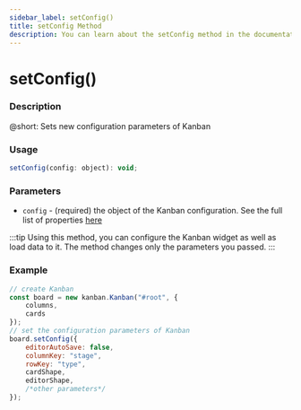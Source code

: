 ```yaml
---
sidebar_label: setConfig()
title: setConfig Method
description: You can learn about the setConfig method in the documentation of the DHTMLX JavaScript Kanban library. Browse developer guides and API reference, try out code examples and live demos, and download a free 30-day evaluation version of DHTMLX Kanban.
---
```


# setConfig()

### Description

@short: Sets new configuration parameters of Kanban

### Usage

~~~jsx {}
setConfig(config: object): void;
~~~

### Parameters

- `config` - (required) the object of the Kanban configuration. See the full list of properties [here](api/api_overview.md#kanban-properties)

:::tip
Using this method, you can configure the Kanban widget as well as load data to it. The method changes only the parameters you passed.
:::

### Example

~~~jsx {7-14}
// create Kanban
const board = new kanban.Kanban("#root", {
	columns,
	cards
});
// set the configuration parameters of Kanban
board.setConfig({
	editorAutoSave: false,
	columnKey: "stage",
	rowKey: "type",
	cardShape,
	editorShape,
	/*other parameters*/
});
~~~
